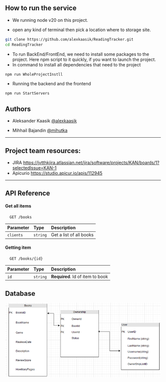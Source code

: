 ## How to run the service
- We running node v20 on this project.

- open any kind of terminal then pick a location where to storage site.
```sh
git clone https://github.com/alexkaasik/ReadingTracker.git
cd ReadingTracker

```
- To run BackEnd/FrontEnd, we need to install some packages to the project. Here npm script to it quickly, if you want to launch the project.
- In command to install all dependencies that need to the project
```sh
npm run WholeProjectInstll
```

- Running the backend and the frontend
```sh
npm run StartServers
```

## Authors

- Aleksander Kaasik  [@alexkaasik](https://www.github.com/alexkaasik)

- Mihhail Bajandin  [@mihutka](https://github.com/mihutka)

------------------------------------------------------
## Project team resources:
- JIRA https://jvtthkjira.atlassian.net/jira/software/projects/KAN/boards/1?selectedIssue=KAN-1
- Apicurio https://studio.apicur.io/apis/112945
------------------------------------------------------

## API Reference

#### Get all items

```http
  GET /books
```

| Parameter | Type     | Description                |
| :-------- | :------- | :------------------------- |
| `clients` | `string` | Get a list of all books |

#### Getting item

```http
  GET /books/{id}
```

| Parameter | Type     | Description                       |
| :-------- | :------- | :-------------------------------- |
| `id`      | `string` | **Required**. Id of item to book |

## Database
![image](https://raw.githubusercontent.com/alexkaasik/ReadingTracker/refs/heads/AleksanderKaasik/image.png)
